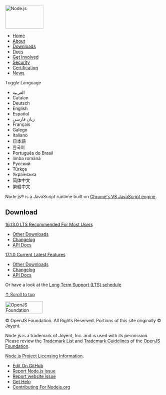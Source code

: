 <a href="https://nodejs.org/en/" id="logo"><img src="https://nodejs.org/static/images/logo.svg" alt="Node.js" width="122" height="75" /></a>

- [Home](https://nodejs.org/en/)
- [About](https://nodejs.org/en/about/)
- [Downloads](https://nodejs.org/en/download/)
- [Docs](https://nodejs.org/en/docs/)
- [Get Involved](https://nodejs.org/en/get-involved/)
- [Security](https://nodejs.org/en/security/)
- [Certification](https://openjsf.org/certification)
- [News](https://nodejs.org/en/blog/)

<span class="sr-only">Toggle Language</span>

- العربية
- Catalan
- Deutsch
- English
- Español
- زبان فارسی
- Français
- Galego
- Italiano
- 日本語
- 한국어
- Português do Brasil
- limba română
- Русский
- Türkçe
- Українська
- 简体中文
- 繁體中文

Node.js® is a JavaScript runtime built on [Chrome's V8 JavaScript engine](https://v8.dev/).

## Download

<a href="https://nodejs.org/dist/v16.13.0/" class="home-downloadbutton" title="Download 16.13.0 LTS">16.13.0 LTS <span class="small">Recommended For Most Users</span></a>

- [Other Downloads](https://nodejs.org/en/download/)
- [Changelog](https://github.com/nodejs/node/blob/master/doc/changelogs/CHANGELOG_V16.md#16.13.0)
- [API Docs](https://nodejs.org/dist/latest-v16.x/docs/api/)

<a href="https://nodejs.org/dist/v17.1.0/" class="home-downloadbutton" title="Download 17.1.0 Current">17.1.0 Current <span class="small">Latest Features</span></a>

- [Other Downloads](https://nodejs.org/en/download/current/)
- [Changelog](https://github.com/nodejs/node/blob/master/doc/changelogs/CHANGELOG_V17.md#17.1.0)
- [API Docs](https://nodejs.org/dist/latest-v17.x/docs/api/)

Or have a look at the [Long Term Support (LTS) schedule](https://nodejs.org/en/about/releases/)

<a href="#" id="scroll-to-top">↑ <span>Scroll to top</span></a>

<a href="https://openjsf.org/" class="openjsfoundation-logo"><img src="https://nodejs.org/static/images/openjs_foundation-logo.svg" alt="OpenJS Foundation" width="120" height="38" /></a>

© OpenJS Foundation. All Rights Reserved. Portions of this site originally © Joyent.

Node.js is a trademark of Joyent, Inc. and is used with its permission. Please review the [Trademark List](https://trademark-list.openjsf.org/) and [Trademark Guidelines](https://trademark-policy.openjsf.org/) of the [OpenJS Foundation](https://openjsf.org/).

[Node.js Project Licensing Information](https://raw.githubusercontent.com/nodejs/node/master/LICENSE).

- <a href="#" id="editOnGitHubLink">Edit On GitHub</a>
- [Report Node.js issue](https://github.com/nodejs/node/issues)
- [Report website issue](https://github.com/nodejs/nodejs.org/issues)
- [Get Help](https://github.com/nodejs/help/issues)
- [Contributing For Nodejs.org](https://github.com/nodejs/nodejs.org/blob/master/CONTRIBUTING.md)
